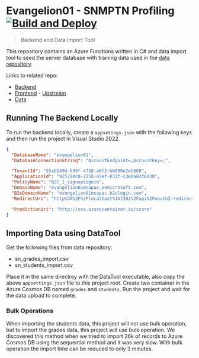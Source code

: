 # Evangelion01 - SNMPTN Profiling [![Build and Deploy](https://github.com/fahminlb33/azurehackathon2022_backend/actions/workflows/master_evangelion01backend.yml/badge.svg)](https://github.com/fahminlb33/azurehackathon2022_backend/actions/workflows/master_evangelion01backend.yml)

> Backend and Data Import Tool

This repository contains an Azure Functions written in C# and data import tool to seed the server database with training data used in the [data repository](https://github.com/fahminlb33/azurehackathon2022_data).

Links to related repo:

- [Backend](https://github.com/fahminlb33/azurehackathon2022_backend)
- [Frontend](https://github.com/fahminlb33/azurehackathon2022_frontend) - [Upstream](https://github.com/ImBIOS/azurehackathon2022_frontend)
- [Data](https://github.com/fahminlb33/azurehackathon2022_data)

## Running The Backend Locally

To run the backend locally, create a `appsetings.json` with the following keys and then run the project in Visual Studio 2022.

```json
{
  "DatabaseName": "evangelion01",
  "DatabaseConnectionString": "AccountEndpoint=;AccountKey=;",

  "TenantId": "55ab549d-699f-4738-a0f2-b6890e2eb808",
  "ApplicationId": "925790c8-225b-45ef-831f-c3e0a02f6030",
  "PolicyName": "B2C_1_signupsignin",
  "DomainName": "evangelion01msapac.onmicrosoft.com",
  "B2cDomainName": "evangelion01msapac.b2clogin.com",
  "RedirectUri": "http%3A%2F%2Flocalhost%3A7202%2Fapi%2Foauth2-redirect",

  "PredictionUri": "http://xxx.azurecontainer.io/score"
}

```

## Importing Data using DataTool

Get the following files from data repository:

- sn_grades_import.csv
- sn_students_import.csv

Place it in the same directroy with the DataTool executable, also copy the above `appsettings.json` file to this project root. Create two container in the Azure Cosmos DB named `grades` and `students`. Run the project and wait for the data upload to complete.

### Bulk Operations

When importing the students data, this project will not use bulk operation, but to import the grades data, this project will use bulk operation. We discovered this method when we tried to import 26k of records to Azure Cosmos DB using the sequential method and it was very slow. With bulk operation the import time can be reduced to only 3 minutes.
